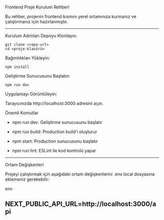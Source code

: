 Frontend Proje Kurulum Rehberi

Bu rehber, projenin frontend kısmını yerel ortamınıza kurmanız ve çalıştırmanız için hazırlanmıştır.

---
Kurulum Adımları
Depoyu Klonlayın:


```
git clone <repo-url>
cd <proje-klasörü>
```
Bağımlılıkları Yükleyin:


```
npm install
```
Geliştirme Sunucusunu Başlatın:


```
npm run dev
```
Uygulamayı Görüntüleyin:

Tarayıcınızda http://localhost:3000 adresini açın.

Önemli Komutlar

- npm run dev: Geliştirme sunucusunu başlatır

- npm run build: Production build'i oluşturur

- npm start: Production sunucusunu başlatır

- npm run lint: ESLint ile kod kontrolü yapar

---
Ortam Değişkenleri

Projeyi çalıştırmak için aşağıdaki ortam değişkenlerini .env.local dosyasına eklemeniz gerekebilir:

env

NEXT_PUBLIC_API_URL=http://localhost:3000/api
---
